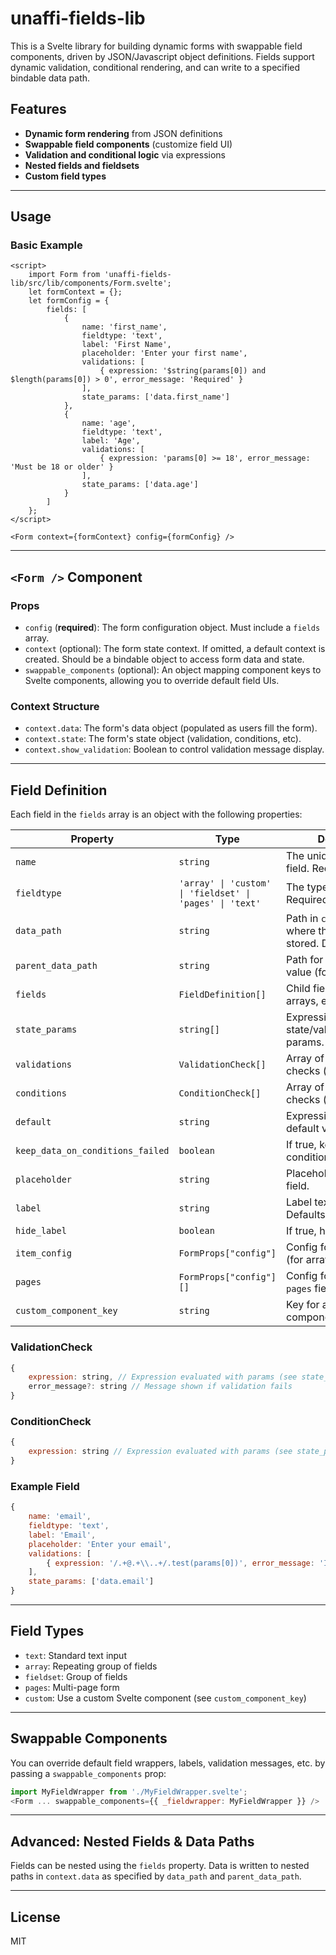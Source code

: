 # unaffi-fields-lib

This is a Svelte library for building dynamic forms with swappable field components, driven by JSON/Javascript object definitions. Fields support dynamic validation, conditional rendering, and can write to a specified bindable data path.

## Features

- **Dynamic form rendering** from JSON definitions
- **Swappable field components** (customize field UI)
- **Validation and conditional logic** via expressions
- **Nested fields and fieldsets**
- **Custom field types**

---

## Usage

### Basic Example

```svelte
<script>
	import Form from 'unaffi-fields-lib/src/lib/components/Form.svelte';
	let formContext = {};
	let formConfig = {
		fields: [
			{
				name: 'first_name',
				fieldtype: 'text',
				label: 'First Name',
				placeholder: 'Enter your first name',
				validations: [
					{ expression: '$string(params[0]) and $length(params[0]) > 0', error_message: 'Required' }
				],
				state_params: ['data.first_name']
			},
			{
				name: 'age',
				fieldtype: 'text',
				label: 'Age',
				validations: [
					{ expression: 'params[0] >= 18', error_message: 'Must be 18 or older' }
				],
				state_params: ['data.age']
			}
		]
	};
</script>

<Form context={formContext} config={formConfig} />
```

---

## `<Form />` Component

### Props

- `config` (**required**): The form configuration object. Must include a `fields` array.
- `context` (optional): The form state context. If omitted, a default context is created. Should be a bindable object to access form data and state.
- `swappable_components` (optional): An object mapping component keys to Svelte components, allowing you to override default field UIs.

### Context Structure

- `context.data`: The form's data object (populated as users fill the form).
- `context.state`: The form's state object (validation, conditions, etc).
- `context.show_validation`: Boolean to control validation message display.

---

## Field Definition

Each field in the `fields` array is an object with the following properties:

| Property | Type | Description |
|----------|------|-------------|
| `name` | `string` | The unique name of the field. Required. |
| `fieldtype` | `'array' \| 'custom' \| 'fieldset' \| 'pages' \| 'text'` | The type of field. Required. |
| `data_path` | `string` | Path in `context.data` where the value is stored. Defaults to `name`. |
| `parent_data_path` | `string` | Path for the parent field's value (for nesting). |
| `fields` | `FieldDefinition[]` | Child fields (for fieldsets, arrays, etc). |
| `state_params` | `string[]` | Expressions for state/validation/condition params. |
| `validations` | `ValidationCheck[]` | Array of validation checks (see below). |
| `conditions` | `ConditionCheck[]` | Array of condition checks (see below). |
| `default` | `string` | Expression for the default value. |
| `keep_data_on_conditions_failed` | `boolean` | If true, keeps data when conditions fail. |
| `placeholder` | `string` | Placeholder text for the field. |
| `label` | `string` | Label text for the field. Defaults to `name`. |
| `hide_label` | `boolean` | If true, hides the label. |
| `item_config` | `FormProps["config"]` | Config for a new entry (for arrays). |
| `pages` | `FormProps["config"][]` | Config for pages (for `pages` fieldtype). |
| `custom_component_key` | `string` | Key for a custom field component. |

### ValidationCheck

```js
{
	expression: string, // Expression evaluated with params (see state_params)
	error_message?: string // Message shown if validation fails
}
```

### ConditionCheck

```js
{
	expression: string // Expression evaluated with params (see state_params)
}
```

### Example Field

```js
{
	name: 'email',
	fieldtype: 'text',
	label: 'Email',
	placeholder: 'Enter your email',
	validations: [
		{ expression: '/.+@.+\\..+/.test(params[0])', error_message: 'Invalid email' }
	],
	state_params: ['data.email']
}
```

---

## Field Types

- `text`: Standard text input
- `array`: Repeating group of fields
- `fieldset`: Group of fields
- `pages`: Multi-page form
- `custom`: Use a custom Svelte component (see `custom_component_key`)

---

## Swappable Components

You can override default field wrappers, labels, validation messages, etc. by passing a `swappable_components` prop:

```js
import MyFieldWrapper from './MyFieldWrapper.svelte';
<Form ... swappable_components={{ _fieldwrapper: MyFieldWrapper }} />
```

---

## Advanced: Nested Fields & Data Paths

Fields can be nested using the `fields` property. Data is written to nested paths in `context.data` as specified by `data_path` and `parent_data_path`.

---

## License

MIT